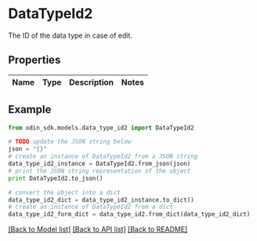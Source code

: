# DataTypeId2

The ID of the data type in case of edit.

## Properties

Name | Type | Description | Notes
------------ | ------------- | ------------- | -------------

## Example

```python
from odin_sdk.models.data_type_id2 import DataTypeId2

# TODO update the JSON string below
json = "{}"
# create an instance of DataTypeId2 from a JSON string
data_type_id2_instance = DataTypeId2.from_json(json)
# print the JSON string representation of the object
print DataTypeId2.to_json()

# convert the object into a dict
data_type_id2_dict = data_type_id2_instance.to_dict()
# create an instance of DataTypeId2 from a dict
data_type_id2_form_dict = data_type_id2.from_dict(data_type_id2_dict)
```
[[Back to Model list]](../README.md#documentation-for-models) [[Back to API list]](../README.md#documentation-for-api-endpoints) [[Back to README]](../README.md)


